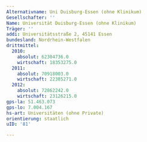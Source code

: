```yaml
---
Alternativname: Uni Duisburg-Essen (ohne Klinikum)
Gesellschafter: ''
Name: Universität Duisburg-Essen (ohne Klinikum)
Träger: ''
addi: Universitätsstraße 2, 45141 Essen
bundesland: Nordrhein-Westfalen
drittmittel:
  2010:
    absolut: 62304736.0
    wirtschaft: 18353275.0
  2011:
    absolut: 70918003.0
    wirtschaft: 22385271.0
  2012:
    absolut: 72862242.0
    wirtschaft: 23126215.0
gps-la: 51.463.073
gps-lo: 7.004.167
hs-art: Universitäten (ohne Private)
orientierung: staatlich
uID: '81'

---
```


